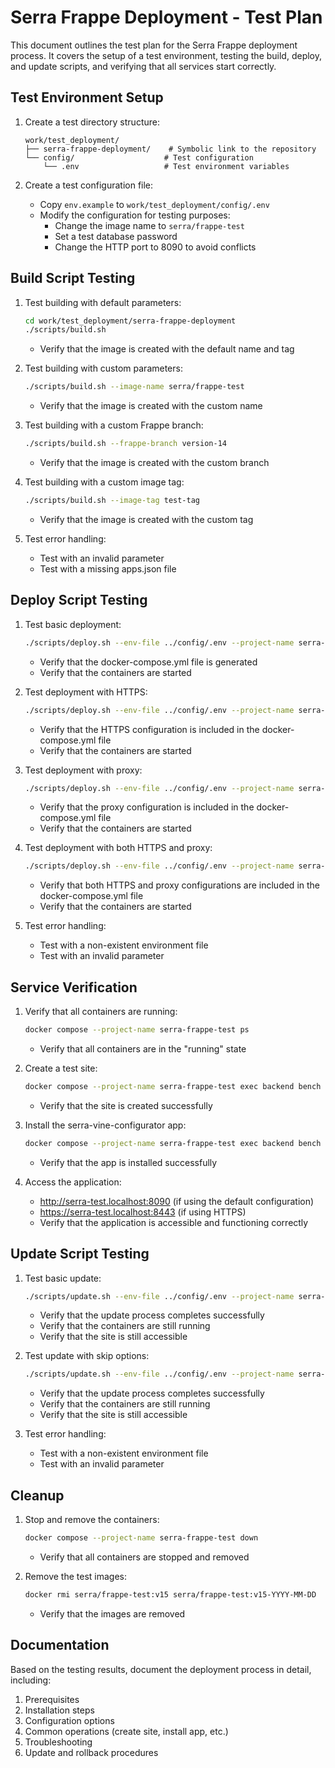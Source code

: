 # Serra Frappe Deployment - Test Plan

This document outlines the test plan for the Serra Frappe deployment process. It covers the setup of a test environment, testing the build, deploy, and update scripts, and verifying that all services start correctly.

## Test Environment Setup

1. Create a test directory structure:
   ```
   work/test_deployment/
   ├── serra-frappe-deployment/    # Symbolic link to the repository
   └── config/                    # Test configuration
       └── .env                   # Test environment variables
   ```

2. Create a test configuration file:
   - Copy `env.example` to `work/test_deployment/config/.env`
   - Modify the configuration for testing purposes:
     - Change the image name to `serra/frappe-test`
     - Set a test database password
     - Change the HTTP port to 8090 to avoid conflicts

## Build Script Testing

1. Test building with default parameters:
   ```bash
   cd work/test_deployment/serra-frappe-deployment
   ./scripts/build.sh
   ```
   - Verify that the image is created with the default name and tag

2. Test building with custom parameters:
   ```bash
   ./scripts/build.sh --image-name serra/frappe-test
   ```
   - Verify that the image is created with the custom name

3. Test building with a custom Frappe branch:
   ```bash
   ./scripts/build.sh --frappe-branch version-14
   ```
   - Verify that the image is created with the custom branch

4. Test building with a custom image tag:
   ```bash
   ./scripts/build.sh --image-tag test-tag
   ```
   - Verify that the image is created with the custom tag

5. Test error handling:
   - Test with an invalid parameter
   - Test with a missing apps.json file

## Deploy Script Testing

1. Test basic deployment:
   ```bash
   ./scripts/deploy.sh --env-file ../config/.env --project-name serra-frappe-test
   ```
   - Verify that the docker-compose.yml file is generated
   - Verify that the containers are started

2. Test deployment with HTTPS:
   ```bash
   ./scripts/deploy.sh --env-file ../config/.env --project-name serra-frappe-test --with-https
   ```
   - Verify that the HTTPS configuration is included in the docker-compose.yml file
   - Verify that the containers are started

3. Test deployment with proxy:
   ```bash
   ./scripts/deploy.sh --env-file ../config/.env --project-name serra-frappe-test --with-proxy
   ```
   - Verify that the proxy configuration is included in the docker-compose.yml file
   - Verify that the containers are started

4. Test deployment with both HTTPS and proxy:
   ```bash
   ./scripts/deploy.sh --env-file ../config/.env --project-name serra-frappe-test --with-https --with-proxy
   ```
   - Verify that both HTTPS and proxy configurations are included in the docker-compose.yml file
   - Verify that the containers are started

5. Test error handling:
   - Test with a non-existent environment file
   - Test with an invalid parameter

## Service Verification

1. Verify that all containers are running:
   ```bash
   docker compose --project-name serra-frappe-test ps
   ```
   - Verify that all containers are in the "running" state

2. Create a test site:
   ```bash
   docker compose --project-name serra-frappe-test exec backend bench new-site --mariadb-user-host-login-scope=% --admin-password test_password serra-test.localhost
   ```
   - Verify that the site is created successfully

3. Install the serra-vine-configurator app:
   ```bash
   docker compose --project-name serra-frappe-test exec backend bench --site serra-test.localhost install-app serra_vine_configurator
   ```
   - Verify that the app is installed successfully

4. Access the application:
   - http://serra-test.localhost:8090 (if using the default configuration)
   - https://serra-test.localhost:8443 (if using HTTPS)
   - Verify that the application is accessible and functioning correctly

## Update Script Testing

1. Test basic update:
   ```bash
   ./scripts/update.sh --env-file ../config/.env --project-name serra-frappe-test
   ```
   - Verify that the update process completes successfully
   - Verify that the containers are still running
   - Verify that the site is still accessible

2. Test update with skip options:
   ```bash
   ./scripts/update.sh --env-file ../config/.env --project-name serra-frappe-test --skip-pull --skip-build --skip-backup
   ```
   - Verify that the update process completes successfully
   - Verify that the containers are still running
   - Verify that the site is still accessible

3. Test error handling:
   - Test with a non-existent environment file
   - Test with an invalid parameter

## Cleanup

1. Stop and remove the containers:
   ```bash
   docker compose --project-name serra-frappe-test down
   ```
   - Verify that all containers are stopped and removed

2. Remove the test images:
   ```bash
   docker rmi serra/frappe-test:v15 serra/frappe-test:v15-YYYY-MM-DD
   ```
   - Verify that the images are removed

## Documentation

Based on the testing results, document the deployment process in detail, including:

1. Prerequisites
2. Installation steps
3. Configuration options
4. Common operations (create site, install app, etc.)
5. Troubleshooting
6. Update and rollback procedures
